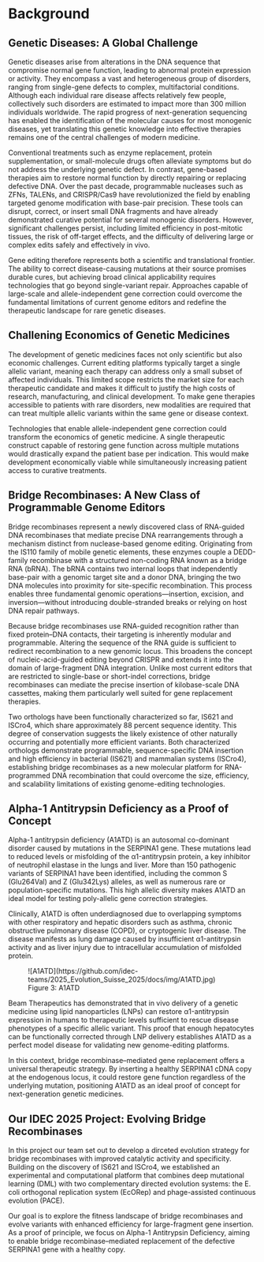 # Background

## Genetic Diseases: A Global Challenge

Genetic diseases arise from alterations in the DNA sequence that compromise normal gene function, leading to abnormal protein expression or activity. They encompass a vast and heterogeneous group of disorders, ranging from single-gene defects to complex, multifactorial conditions. Although each individual rare disease affects relatively few people, collectively such disorders are estimated to impact more than 300 million individuals worldwide. The rapid progress of next-generation sequencing has enabled the identification of the molecular causes for most monogenic diseases, yet translating this genetic knowledge into effective therapies remains one of the central challenges of modern medicine.

Conventional treatments such as enzyme replacement, protein supplementation, or small-molecule drugs often alleviate symptoms but do not address the underlying genetic defect. In contrast, gene-based therapies aim to restore normal function by directly repairing or replacing defective DNA. Over the past decade, programmable nucleases such as ZFNs, TALENs, and CRISPR/Cas9 have revolutionized the field by enabling targeted genome modification with base-pair precision. These tools can disrupt, correct, or insert small DNA fragments and have already demonstrated curative potential for several monogenic disorders. However, significant challenges persist, including limited efficiency in post-mitotic tissues, the risk of off-target effects, and the difficulty of delivering large or complex edits safely and effectively in vivo.

Gene editing therefore represents both a scientific and translational frontier. The ability to correct disease-causing mutations at their source promises durable cures, but achieving broad clinical applicability requires technologies that go beyond single-variant repair. Approaches capable of large-scale and allele-independent gene correction could overcome the fundamental limitations of current genome editors and redefine the therapeutic landscape for rare genetic diseases.

## Challening Economics of Genetic Medicines 
The development of genetic medicines faces not only scientific but also economic challenges. Current editing platforms typically target a single allelic variant, meaning each therapy can address only a small subset of affected individuals. This limited scope restricts the market size for each therapeutic candidate and makes it difficult to justify the high costs of research, manufacturing, and clinical development. To make gene therapies accessible to patients with rare disorders, new modalities are required that can treat multiple allelic variants within the same gene or disease context.

Technologies that enable allele-independent gene correction could transform the economics of genetic medicine. A single therapeutic construct capable of restoring gene function across multiple mutations would drastically expand the patient base per indication. This would make development economically viable while simultaneously increasing patient access to curative treatments.

## Bridge Recombinases: A New Class of Programmable Genome Editors

Bridge recombinases represent a newly discovered class of RNA-guided DNA recombinases that mediate precise DNA rearrangements through a mechanism distinct from nuclease-based genome editing. Originating from the IS110 family of mobile genetic elements, these enzymes couple a DEDD-family recombinase with a structured non-coding RNA known as a bridge RNA (bRNA). The bRNA contains two internal loops that independently base-pair with a genomic target site and a donor DNA, bringing the two DNA molecules into proximity for site-specific recombination. This process enables three fundamental genomic operations—insertion, excision, and inversion—without introducing double-stranded breaks or relying on host DNA repair pathways.

Because bridge recombinases use RNA-guided recognition rather than fixed protein–DNA contacts, their targeting is inherently modular and programmable. Altering the sequence of the RNA guide is sufficient to redirect recombination to a new genomic locus. This broadens the concept of nucleic-acid-guided editing beyond CRISPR and extends it into the domain of large-fragment DNA integration. Unlike most current editors that are restricted to single-base or short-indel corrections, bridge recombinases can mediate the precise insertion of kilobase-scale DNA cassettes, making them particularly well suited for gene replacement therapies.

Two orthologs have been functionally characterized so far, IS621 and ISCro4, which share approximately 88 percent sequence identity. This degree of conservation suggests the likely existence of other naturally occurring and potentially more efficient variants. Both characterized orthologs demonstrate programmable, sequence-specific DNA insertion and high efficiency in bacterial (IS621) and mammalian systems (ISCro4), establishing bridge recombinases as a new molecular platform for RNA-programmed DNA recombination that could overcome the size, efficiency, and scalability limitations of existing genome-editing technologies.

## Alpha-1 Antitrypsin Deficiency as a Proof of Concept

Alpha-1 antitrypsin deficiency (A1ATD) is an autosomal co-dominant disorder caused by mutations in the SERPINA1 gene. These mutations lead to reduced levels or misfolding of the α1-antitrypsin protein, a key inhibitor of neutrophil elastase in the lungs and liver. More than 150 pathogenic variants of SERPINA1 have been identified, including the common S (Glu264Val) and Z (Glu342Lys) alleles, as well as numerous rare or population-specific mutations. This high allelic diversity makes A1ATD an ideal model for testing poly-allelic gene correction strategies.

Clinically, A1ATD is often underdiagnosed due to overlapping symptoms with other respiratory and hepatic disorders such as asthma, chronic obstructive pulmonary disease (COPD), or cryptogenic liver disease. The disease manifests as lung damage caused by insufficient α1-antitrypsin activity and as liver injury due to intracellular accumulation of misfolded protein.

<figure markdown>
![A1ATD](https://github.com/idec-teams/2025_Evolution_Suisse_2025/docs/img/A1ATD.jpg)
<figcaption> Figure 3: A1ATD
</figcaption>
</figure>

Beam Therapeutics has demonstrated that in vivo delivery of a genetic medicine using lipid nanoparticles (LNPs) can restore α1-antitrypsin expression in humans to therapeutic levels sufficient to rescue disease phenotypes of a specific allelic variant. This proof that enough hepatocytes can be functionally corrected through LNP delivery establishes A1ATD as a perfect model disease for validating new genome-editing platforms.

In this context, bridge recombinase–mediated gene replacement offers a universal therapeutic strategy. By inserting a healthy SERPINA1 cDNA copy at the endogenous locus, it could restore gene function regardless of the underlying mutation, positioning A1ATD as an ideal proof of concept for next-generation genetic medicines.

## Our IDEC 2025 Project: Evolving Bridge Recombinases

In this project our team set out to develop a dirceted evolution strategy for bridge recombinases with improved catalytic activity and specificity. Building on the discovery of IS621 and ISCro4, we established an experimental and computational platform that combines deep mutational learning (DML) with two complementary directed evolution systems: the E. coli orthogonal replication system (EcORep) and phage-assisted continuous evolution (PACE). 

Our goal is to explore the fitness landscape of bridge recombinases and evolve variants with enhanced efficiency for large-fragment gene insertion. As a proof of principle, we focus on Alpha-1 Antitrypsin Deficiency, aiming to enable bridge recombinase–mediated replacement of the defective SERPINA1 gene with a healthy copy. 
